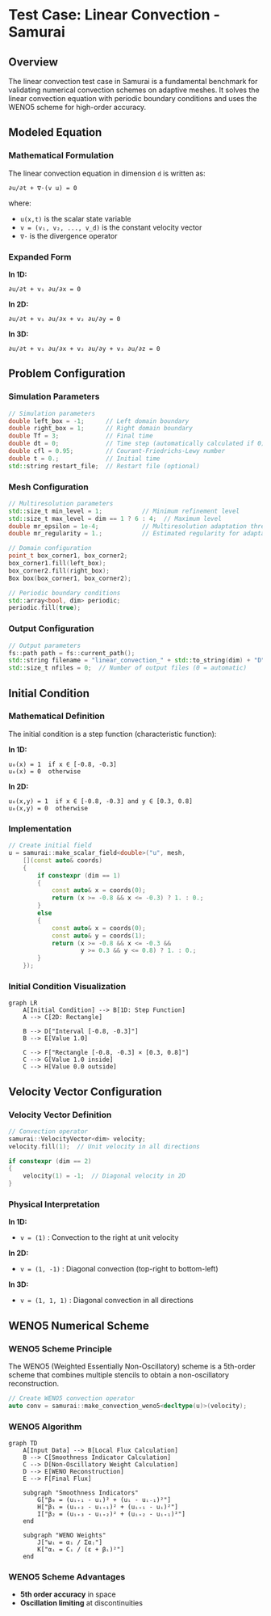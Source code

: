 # Test Case: Linear Convection - Samurai

## Overview

The linear convection test case in Samurai is a fundamental benchmark for validating numerical convection schemes on adaptive meshes. It solves the linear convection equation with periodic boundary conditions and uses the WENO5 scheme for high-order accuracy.

## Modeled Equation

### Mathematical Formulation

The linear convection equation in dimension `d` is written as:

```
∂u/∂t + ∇·(v u) = 0
```

where:
- `u(x,t)` is the scalar state variable
- `v = (v₁, v₂, ..., v_d)` is the constant velocity vector
- `∇·` is the divergence operator

### Expanded Form

**In 1D:**
```
∂u/∂t + v₁ ∂u/∂x = 0
```

**In 2D:**
```
∂u/∂t + v₁ ∂u/∂x + v₂ ∂u/∂y = 0
```

**In 3D:**
```
∂u/∂t + v₁ ∂u/∂x + v₂ ∂u/∂y + v₃ ∂u/∂z = 0
```

## Problem Configuration

### Simulation Parameters

```cpp
// Simulation parameters
double left_box = -1;      // Left domain boundary
double right_box = 1;      // Right domain boundary
double Tf = 3;             // Final time
double dt = 0;             // Time step (automatically calculated if 0)
double cfl = 0.95;         // Courant-Friedrichs-Lewy number
double t = 0.;             // Initial time
std::string restart_file;  // Restart file (optional)
```

### Mesh Configuration

```cpp
// Multiresolution parameters
std::size_t min_level = 1;           // Minimum refinement level
std::size_t max_level = dim == 1 ? 6 : 4;  // Maximum level
double mr_epsilon = 1e-4;            // Multiresolution adaptation threshold
double mr_regularity = 1.;           // Estimated regularity for adaptation

// Domain configuration
point_t box_corner1, box_corner2;
box_corner1.fill(left_box);
box_corner2.fill(right_box);
Box box(box_corner1, box_corner2);

// Periodic boundary conditions
std::array<bool, dim> periodic;
periodic.fill(true);
```

### Output Configuration

```cpp
// Output parameters
fs::path path = fs::current_path();
std::string filename = "linear_convection_" + std::to_string(dim) + "D";
std::size_t nfiles = 0;  // Number of output files (0 = automatic)
```

## Initial Condition

### Mathematical Definition

The initial condition is a step function (characteristic function):

**In 1D:**
```
u₀(x) = 1  if x ∈ [-0.8, -0.3]
u₀(x) = 0  otherwise
```

**In 2D:**
```
u₀(x,y) = 1  if x ∈ [-0.8, -0.3] and y ∈ [0.3, 0.8]
u₀(x,y) = 0  otherwise
```

### Implementation

```cpp
// Create initial field
u = samurai::make_scalar_field<double>("u", mesh,
    [](const auto& coords)
    {
        if constexpr (dim == 1)
        {
            const auto& x = coords(0);
            return (x >= -0.8 && x <= -0.3) ? 1. : 0.;
        }
        else
        {
            const auto& x = coords(0);
            const auto& y = coords(1);
            return (x >= -0.8 && x <= -0.3 && 
                    y >= 0.3 && y <= 0.8) ? 1. : 0.;
        }
    });
```

### Initial Condition Visualization

```mermaid
graph LR
    A[Initial Condition] --> B[1D: Step Function]
    A --> C[2D: Rectangle]
    
    B --> D["Interval [-0.8, -0.3]"]
    B --> E[Value 1.0]
    
    C --> F["Rectangle [-0.8, -0.3] × [0.3, 0.8]"]
    C --> G[Value 1.0 inside]
    C --> H[Value 0.0 outside]
```

## Velocity Vector Configuration

### Velocity Vector Definition

```cpp
// Convection operator
samurai::VelocityVector<dim> velocity;
velocity.fill(1);  // Unit velocity in all directions

if constexpr (dim == 2)
{
    velocity(1) = -1;  // Diagonal velocity in 2D
}
```

### Physical Interpretation

**In 1D:**
- `v = (1)` : Convection to the right at unit velocity

**In 2D:**
- `v = (1, -1)` : Diagonal convection (top-right to bottom-left)

**In 3D:**
- `v = (1, 1, 1)` : Diagonal convection in all directions

## WENO5 Numerical Scheme

### WENO5 Scheme Principle

The WENO5 (Weighted Essentially Non-Oscillatory) scheme is a 5th-order scheme that combines multiple stencils to obtain a non-oscillatory reconstruction.

```cpp
// Create WENO5 convection operator
auto conv = samurai::make_convection_weno5<decltype(u)>(velocity);
```

### WENO5 Algorithm

```mermaid
graph TD
    A[Input Data] --> B[Local Flux Calculation]
    B --> C[Smoothness Indicator Calculation]
    C --> D[Non-Oscillatory Weight Calculation]
    D --> E[WENO Reconstruction]
    E --> F[Final Flux]
    
    subgraph "Smoothness Indicators"
        G["β₀ = (uᵢ₊₁ - uᵢ)² + (uᵢ - uᵢ₋₁)²"]
        H["β₁ = (uᵢ₊₂ - uᵢ₊₁)² + (uᵢ₊₁ - uᵢ)²"]
        I["β₂ = (uᵢ₊₃ - uᵢ₊₂)² + (uᵢ₊₂ - uᵢ₊₁)²"]
    end
    
    subgraph "WENO Weights"
        J["ωᵢ = αᵢ / Σαⱼ"]
        K["αᵢ = Cᵢ / (ε + βᵢ)²"]
    end
```

### WENO5 Scheme Advantages

- **5th order accuracy** in space
- **Oscillation limiting** at discontinuities 
